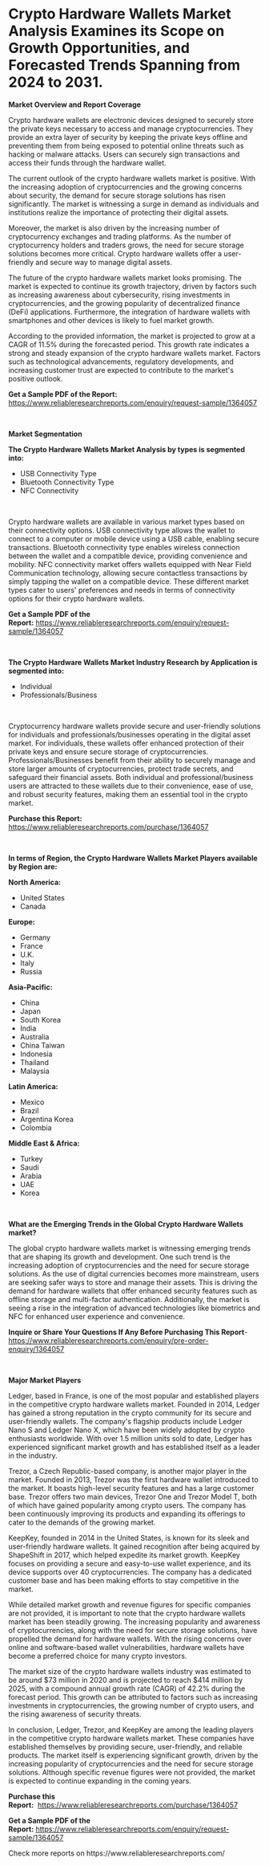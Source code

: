 <p><h1>Crypto Hardware Wallets Market Analysis Examines its Scope on Growth Opportunities, and Forecasted Trends Spanning from 2024 to 2031.</h1></p><p><strong>Market Overview and Report Coverage</strong></p>
<p><p>Crypto hardware wallets are electronic devices designed to securely store the private keys necessary to access and manage cryptocurrencies. They provide an extra layer of security by keeping the private keys offline and preventing them from being exposed to potential online threats such as hacking or malware attacks. Users can securely sign transactions and access their funds through the hardware wallet.</p><p>The current outlook of the crypto hardware wallets market is positive. With the increasing adoption of cryptocurrencies and the growing concerns about security, the demand for secure storage solutions has risen significantly. The market is witnessing a surge in demand as individuals and institutions realize the importance of protecting their digital assets.</p><p>Moreover, the market is also driven by the increasing number of cryptocurrency exchanges and trading platforms. As the number of cryptocurrency holders and traders grows, the need for secure storage solutions becomes more critical. Crypto hardware wallets offer a user-friendly and secure way to manage digital assets.</p><p>The future of the crypto hardware wallets market looks promising. The market is expected to continue its growth trajectory, driven by factors such as increasing awareness about cybersecurity, rising investments in cryptocurrencies, and the growing popularity of decentralized finance (DeFi) applications. Furthermore, the integration of hardware wallets with smartphones and other devices is likely to fuel market growth.</p><p>According to the provided information, the market is projected to grow at a CAGR of 11.5% during the forecasted period. This growth rate indicates a strong and steady expansion of the crypto hardware wallets market. Factors such as technological advancements, regulatory developments, and increasing customer trust are expected to contribute to the market's positive outlook.</p></p>
<p><strong>Get a Sample PDF of the Report:</strong> <a href="https://www.reliableresearchreports.com/enquiry/request-sample/1364057">https://www.reliableresearchreports.com/enquiry/request-sample/1364057</a></p>
<p>&nbsp;</p>
<p><strong>Market Segmentation</strong></p>
<p><strong>The Crypto Hardware Wallets Market Analysis by types is segmented into:</strong></p>
<p><ul><li>USB Connectivity Type</li><li>Bluetooth Connectivity Type</li><li>NFC Connectivity</li></ul></p>
<p>&nbsp;</p>
<p><p>Crypto hardware wallets are available in various market types based on their connectivity options. USB connectivity type allows the wallet to connect to a computer or mobile device using a USB cable, enabling secure transactions. Bluetooth connectivity type enables wireless connection between the wallet and a compatible device, providing convenience and mobility. NFC connectivity market offers wallets equipped with Near Field Communication technology, allowing secure contactless transactions by simply tapping the wallet on a compatible device. These different market types cater to users' preferences and needs in terms of connectivity options for their crypto hardware wallets.</p></p>
<p><strong>Get a Sample PDF of the Report:</strong>&nbsp;<a href="https://www.reliableresearchreports.com/enquiry/request-sample/1364057">https://www.reliableresearchreports.com/enquiry/request-sample/1364057</a></p>
<p>&nbsp;</p>
<p><strong>The Crypto Hardware Wallets Market Industry Research by Application is segmented into:</strong></p>
<p><ul><li>Individual</li><li>Professionals/Business</li></ul></p>
<p>&nbsp;</p>
<p><p>Cryptocurrency hardware wallets provide secure and user-friendly solutions for individuals and professionals/businesses operating in the digital asset market. For individuals, these wallets offer enhanced protection of their private keys and ensure secure storage of cryptocurrencies. Professionals/Businesses benefit from their ability to securely manage and store larger amounts of cryptocurrencies, protect trade secrets, and safeguard their financial assets. Both individual and professional/business users are attracted to these wallets due to their convenience, ease of use, and robust security features, making them an essential tool in the crypto market.</p></p>
<p><strong>Purchase this Report:</strong>&nbsp; <a href="https://www.reliableresearchreports.com/purchase/1364057">https://www.reliableresearchreports.com/purchase/1364057</a></p>
<p>&nbsp;</p>
<p><strong>In terms of Region, the Crypto Hardware Wallets Market Players available by Region are:</strong></p>
<p>
    <p> <strong> North America: </strong>
        <ul>
            <li>United States</li>
            <li>Canada</li>
        </ul>
        </p> 
    <p> <strong> Europe: </strong>
        <ul>
            <li>Germany</li>
            <li>France</li>
            <li>U.K.</li>
            <li>Italy</li>
            <li>Russia</li>
        </ul>
        </p> 
    <p> <strong> Asia-Pacific: </strong>
        <ul>
            <li>China</li>
            <li>Japan</li>
            <li>South Korea</li>
            <li>India</li>
            <li>Australia</li>
            <li>China Taiwan</li>
            <li>Indonesia</li>
            <li>Thailand</li>
            <li>Malaysia</li>
        </ul>
        </p> 
    <p> <strong> Latin America: </strong>
        <ul>
            <li>Mexico</li>
            <li>Brazil</li>
            <li>Argentina Korea</li>
            <li>Colombia</li>
        </ul>
        </p> 
    <p> <strong> Middle East & Africa: </strong>
        <ul>
            <li>Turkey</li>
            <li>Saudi</li>
            <li>Arabia</li>
            <li>UAE</li>
            <li>Korea</li>
        </ul>
    </p>
    </p>
<p>&nbsp;</p>
<p><strong>What are the Emerging Trends in the Global Crypto Hardware Wallets market?</strong></p>
<p><p>The global crypto hardware wallets market is witnessing emerging trends that are shaping its growth and development. One such trend is the increasing adoption of cryptocurrencies and the need for secure storage solutions. As the use of digital currencies becomes more mainstream, users are seeking safer ways to store and manage their assets. This is driving the demand for hardware wallets that offer enhanced security features such as offline storage and multi-factor authentication. Additionally, the market is seeing a rise in the integration of advanced technologies like biometrics and NFC for enhanced user experience and convenience.</p></p>
<p><strong>Inquire or Share Your Questions If Any Before Purchasing This Report</strong>- <a href="https://www.reliableresearchreports.com/enquiry/pre-order-enquiry/1364057">https://www.reliableresearchreports.com/enquiry/pre-order-enquiry/1364057</a></p>
<p>&nbsp;</p>
<p><strong>Major Market Players</strong></p>
<p><p>Ledger, based in France, is one of the most popular and established players in the competitive crypto hardware wallets market. Founded in 2014, Ledger has gained a strong reputation in the crypto community for its secure and user-friendly wallets. The company's flagship products include Ledger Nano S and Ledger Nano X, which have been widely adopted by crypto enthusiasts worldwide. With over 1.5 million units sold to date, Ledger has experienced significant market growth and has established itself as a leader in the industry.</p><p>Trezor, a Czech Republic-based company, is another major player in the market. Founded in 2013, Trezor was the first hardware wallet introduced to the market. It boasts high-level security features and has a large customer base. Trezor offers two main devices, Trezor One and Trezor Model T, both of which have gained popularity among crypto users. The company has been continuously improving its products and expanding its offerings to cater to the demands of the growing market.</p><p>KeepKey, founded in 2014 in the United States, is known for its sleek and user-friendly hardware wallets. It gained recognition after being acquired by ShapeShift in 2017, which helped expedite its market growth. KeepKey focuses on providing a secure and easy-to-use wallet experience, and its device supports over 40 cryptocurrencies. The company has a dedicated customer base and has been making efforts to stay competitive in the market.</p><p>While detailed market growth and revenue figures for specific companies are not provided, it is important to note that the crypto hardware wallets market has been steadily growing. The increasing popularity and awareness of cryptocurrencies, along with the need for secure storage solutions, have propelled the demand for hardware wallets. With the rising concerns over online and software-based wallet vulnerabilities, hardware wallets have become a preferred choice for many crypto investors.</p><p>The market size of the crypto hardware wallets industry was estimated to be around $73 million in 2020 and is projected to reach $414 million by 2025, with a compound annual growth rate (CAGR) of 42.2% during the forecast period. This growth can be attributed to factors such as increasing investments in cryptocurrencies, the growing number of crypto users, and the rising awareness of security threats.</p><p>In conclusion, Ledger, Trezor, and KeepKey are among the leading players in the competitive crypto hardware wallets market. These companies have established themselves by providing secure, user-friendly, and reliable products. The market itself is experiencing significant growth, driven by the increasing popularity of cryptocurrencies and the need for secure storage solutions. Although specific revenue figures were not provided, the market is expected to continue expanding in the coming years.</p></p>
<p><strong>Purchase this Report:</strong>&nbsp;&nbsp;<a href="https://www.reliableresearchreports.com/purchase/1364057">https://www.reliableresearchreports.com/purchase/1364057</a></p>
<p></p>
<p><strong>Get a Sample PDF of the Report:</strong>&nbsp;<a href="https://www.reliableresearchreports.com/enquiry/request-sample/1364057">https://www.reliableresearchreports.com/enquiry/request-sample/1364057</a></p>
<p>Check more reports on https://www.reliableresearchreports.com/</p>